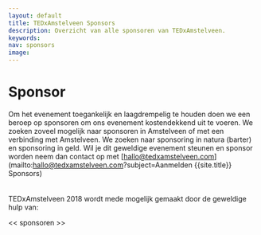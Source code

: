 ```yaml
---
layout: default
title: TEDxAmstelveen Sponsors
description: Overzicht van alle sponsoren van TEDxAmstelveen.
keywords:
nav: sponsors
image:
---
```


# Sponsor

Om het evenement toegankelijk en laagdrempelig te houden doen we een beroep op sponsoren om ons evenement kostendekkend uit te voeren. We zoeken zoveel mogelijk naar sponsoren in Amstelveen of met een verbinding met Amstelveen. We zoeken naar sponsoring in natura (barter) en sponsoring in geld. Wil je dit geweldige evenement steunen en sponsor worden neem dan contact op met [hallo@tedxamstelveen.com](mailto:hallo@tedxamstelveen.com?subject=Aanmelden {{site.title}} Sponsors)
<br>
<br>
<br>
TEDxAmstelveen 2018 wordt mede mogelijk gemaakt door de geweldige hulp van:

<< sponsoren >>
<br>
<br>
<br>
<br>
<br>
<br>
<br>
<br>
<br>
